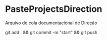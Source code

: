 # PasteProjectsDirection
Arquivo de cola documentacional de Direção

git add . && git commit -m "start" && git push
